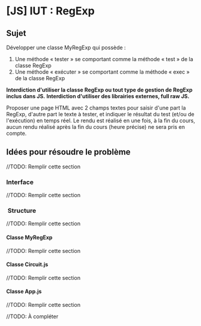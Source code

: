 #  [JS] IUT : RegExp

## Sujet

Développer une classe MyRegExp qui possède :

1. Une méthode « tester » se comportant comme la méthode « test » de la classe RegExp
2. Une méthode « exécuter » se comportant comme la méthode « exec » de la classe RegExp

**Interdiction d'utiliser la classe RegExp ou tout type de gestion de RegExp inclus dans JS.**
**Interdiction d'utiliser des librairies externes, full raw JS.**

Proposer une page HTML avec 2 champs textes pour saisir d'une part la RegExp, d'autre part le texte à tester, et indiquer le résultat du test (et/ou de l'exécution) en temps réel.
Le rendu est réalisé en une fois, à la fin du cours, aucun rendu réalisé après la fin du cours (heure précise) ne sera pris en compte.


## Idées pour résoudre le problème

//TODO: Remplir cette section

### Interface

//TODO: Remplir cette section

###  Structure

//TODO: Remplir cette section

#### Classe MyRegExp

//TODO: Remplir cette section

#### Classe Circuit.js

//TODO: Remplir cette section

#### Classe App.js

//TODO: Remplir cette section

//TODO: À compléter
